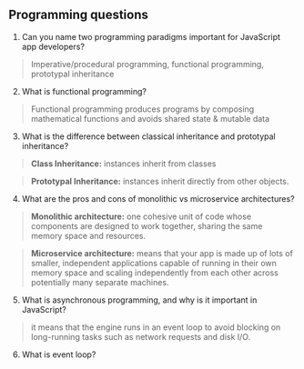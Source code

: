 ## Programming questions

1. Can you name two programming paradigms important for JavaScript app developers?
  > Imperative/procedural programming, functional programming, prototypal inheritance
2. What is functional programming?
  > Functional programming produces programs by composing mathematical functions and avoids shared state & mutable data
3. What is the difference between classical inheritance and prototypal inheritance?
  > **Class Inheritance:** instances inherit from classes

  > **Prototypal Inheritance:** instances inherit directly from other objects.
4. What are the pros and cons of monolithic vs microservice architectures?
  > **Monolithic architecture:** one cohesive unit of code whose components are designed to work together, sharing the same memory space and resources.

  > **Microservice architecture:** means that your app is made up of lots of smaller, independent applications capable of running in their own memory space and scaling independently from each other across potentially many separate machines.
5. What is asynchronous programming, and why is it important in JavaScript?
  > it means that the engine runs in an event loop to avoid blocking on long-running tasks such as network requests and disk I/O.
6. What is event loop?